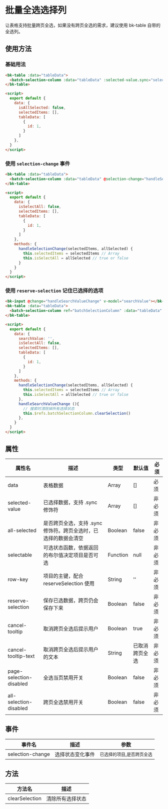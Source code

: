# 批量全选选择列

让表格支持批量跨页全选，如果没有跨页全选的需求，建议使用 bk-table 自带的全选列。

## 使用方法

### 基础用法

```html
<bk-table :data="tableData">
  <batch-selection-column :data="tableData" :selected-value.sync="selectedItems" :all-selected="isAllSelected">
</bk-table>

<script>
  export default {
    data: {
      isAllSelected: false,
      selectedItems: [],
      tableData: [
        {
          id: 1,
        }
      ]
    },
  }
</script>
```

### 使用 `selection-change` 事件

```html
<bk-table :data="tableData">
  <batch-selection-column :data="tableData" @selection-change="handleSelectionChange">
</bk-table>

<script>
  export default {
    data: {
      isSelectAll: false,
      selectedItems: [],
      tableData: [
        {
          id: 1,
        }
      ]
    },
    methods: {
      handleSelectionChange(selectedItems, allSelected) {
        this.selectedItems = selectedItems // Array
        this.isSelectAll = allSelected // true or false
      }
    }
  }
</script>
```

### 使用 `reserve-selection` 记住已选择的选项

```html
<bk-input @change="handleSearchValueChange" v-model="searchValue"></bk-input>
<bk-table :data="tableData">
  <batch-selection-column ref="batchSelectionColumn" :data="tableData" row-key="id" reserve-selection @selection-change="handleSelectionChange">
</bk-table>

<script>
  export default {
    data: {
      searchValue: '',
      isSelectAll: false,
      selectedItems: [],
      tableData: [
        {
          id: 1,
        }
      ]
    },
    methods: {
      handleSelectionChange(selectedItems, allSelected) {
        this.selectedItems = selectedItems // Array
        this.isSelectAll = allSelected // true or false
      },
      handleSearchValueChange (){
        // 搜索时清除掉所有选择状态
        this.$refs.batchSelectionColumn.clearSelection()
      },
    }
  }
</script>
```

## 属性

|属性名|描述|类型|默认值|必须|
|-|-|-|-|-|
|data|表格数据|Array|[]|必须|
|selected-value|已选择数据，支持 .sync 修饰符|Array|[]|非必须|
|all-selected|是否跨页全选，支持 .sync 修饰符。跨页全选时，已选择的数据会清空|Boolean|false|非必须|
|selectable|可选状态函数，依据返回的布尔值决定项目是否可选|Function|null|非必须|
|row-key|项目的主键，配合 reserveSelection 使用|String|''|非必须|
|reserve-selection|保存已选数据，跨页仍会保存下来|Boolean|false|非必须|
|cancel-tooltip|取消跨页全选后提示用户|Boolean|true|非必须
|cancel-tooltip-text|取消跨页全选后提示用户的文本|String|已取消跨页全选|非必须|
|page-selection-disabled|全选当页禁用开关|Boolean|false|非必须|
|all-selection-disabled|跨页全选禁用开关|Boolean|false|非必须|

## 事件

|事件名|描述|参数
|-|-|-|
|selection-change|选择状态变化事件|`已选择的项目`,`是否跨页全选`

## 方法

|方法名|描述|
|-|-|
|clearSelection|清除所有选择状态|
